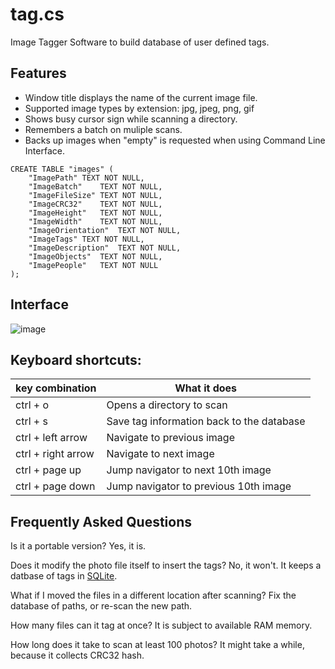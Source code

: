 # tag.cs
Image Tagger Software to build database of user defined tags.

## Features
* Window title displays the name of the current image file.
* Supported image types by extension: jpg, jpeg, png, gif
* Shows busy cursor sign while scanning a directory.
* Remembers a batch on muliple scans.
* Backs up images when "empty" is requested when using Command Line Interface.

```
CREATE TABLE "images" (
	"ImagePath"	TEXT NOT NULL,
	"ImageBatch"	TEXT NOT NULL,
	"ImageFileSize"	TEXT NOT NULL,
	"ImageCRC32"	TEXT NOT NULL,
	"ImageHeight"	TEXT NOT NULL,
	"ImageWidth"	TEXT NOT NULL,
	"ImageOrientation"	TEXT NOT NULL,
	"ImageTags"	TEXT NOT NULL,
	"ImageDescription"	TEXT NOT NULL,
	"ImageObjects"	TEXT NOT NULL,
	"ImagePeople"	TEXT NOT NULL
);
```

## Interface
![image](https://github.com/anytizer/tag.cs/assets/5563341/2d6de159-8448-4e29-acf2-7057e536a3f9)

## Keyboard shortcuts:

key combination      | What it does
---------------------|--------------
ctrl + o             | Opens a directory to scan
ctrl + s             | Save tag information back to the database
ctrl + left arrow    | Navigate to previous image
ctrl + right arrow   | Navigate to next image
ctrl + page up       | Jump navigator to next 10th image
ctrl + page down     | Jump navigator to previous 10th image

## Frequently Asked Questions

Is it a portable version? Yes, it is.

Does it modify the photo file itself to insert the tags? No, it won't. It keeps a datbase of tags in [SQLite](tags.db).

What if I moved the files in a different location after scanning? Fix the database of paths, or re-scan the new path.

How many files can it tag at once? It is subject to available RAM memory.

How long does it take to scan at least 100 photos? It might take a while, because it collects CRC32 hash.
